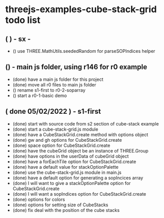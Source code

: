 # threejs-examples-cube-stack-grid todo list

## ( ) - sx -
* () use THREE.MathUtils.seededRandom for parseSOPIndices helper

## () - main js folder, using r146 for r0 example
* (done) have a main js folder for this project
* (done) move all r0 files to main js folder
* () rename s1-first to r0-2-soparray 
* () start a r0-1-basic demo

## ( done 05/02/2022 ) - s1-first
* (done) start with source code from s2 section of cube-stack example
* (done) start a cube-stack-grid.js module
* (done) have a CubeStackGrid.create method with options object
* (done) gw and gh options for CubeStackGrid.create
* (done) space option for CubeStackGrid.create
* (done) have the cubeGrid object be an instance of THREE.Group
* (done) have options in the userData of cubeGrid object
* (done) have a forEachTile option for CubeStackGrid.create
* (done) have a default value for stackOptionPalette
* (done) use the cube-stack-grid.js module in main.js
* (done) have a default option for generating a sopIncices array
* (done) I will want to give a stackOptionPalette option for CubeStackGrid.create
* (done) I will want a sopIndices option for CubeStackGrid.create
* (done) options for colors
* (done) options for setting size of CubeStacks
* (done) fix deal with the position of the cube stacks

